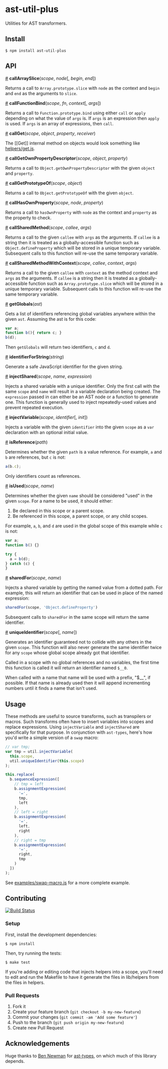 # ast-util-plus

Utilities for AST transformers.

## Install

```
$ npm install ast-util-plus
```

## API

<a name="callArraySlice" href="#user-content-callArraySlice">#</a> <b>callArraySlice</b>(<i>scope</i>, <i>node</i>[, <i>begin</i>, <i>end</i>])

Returns a call to `Array.prototype.slice` with `node` as the context and
`begin` and `end` as the arguments to `slice`.


<a name="callFunctionBind" href="#user-content-callFunctionBind">#</a> <b>callFunctionBind</b>(<i>scope</i>, <i>fn</i>, <i>context</i>[, <i>args</i>])

Returns a call to `Function.prototype.bind` using either `call` or `apply`
depending on what the value of `args` is. If `args` is an expression then
`apply` is used. If `args` is an array of expressions, then `call`.


<a name="callGet" href="#user-content-callGet">#</a> <b>callGet</b>(<i>scope</i>, <i>object</i>, <i>property</i>, <i>receiver</i>)

The [[Get]] internal method on objects would look something like
[helpers/get.js](helpers/get.js).


<a name="callGetOwnPropertyDescriptor" href="#user-content-callGetOwnPropertyDescriptor">#</a> <b>callGetOwnPropertyDescriptor</b>(<i>scope</i>, <i>object</i>, <i>property</i>)

Returns a call to `Object.getOwnPropertyDescriptor` with the given `object` and
`property`.


<a name="callGetPrototypeOf" href="#user-content-callGetPrototypeOf">#</a> <b>callGetPrototypeOf</b>(<i>scope</i>, <i>object</i>)

Returns a call to `Object.getPrototypeOf` with the given `object`.


<a name="callHasOwnProperty" href="#user-content-callHasOwnProperty">#</a> <b>callHasOwnProperty</b>(<i>scope</i>, <i>node</i>, <i>property</i>)

Returns a call to `hasOwnProperty` with `node` as the context and `property` as
the property to check.


<a name="callSharedMethod" href="#user-content-callSharedMethod">#</a> <b>callSharedMethod</b>(<i>scope</i>, <i>callee</i>, <i>args</i>)

Returns a call to the given `callee` with `args` as the arguments. If `callee`
is a string then it is treated as a globally-accessible function such as
`Object.defineProperty` which will be stored in a unique temporary variable.
Subsequent calls to this function will re-use the same temporary variable.


<a name="callSharedMethodWithContext" href="#user-content-callSharedMethodWithContext">#</a> <b>callSharedMethodWithContext</b>(<i>scope</i>, <i>callee</i>, <i>context</i>, <i>args</i>)

Returns a call to the given `callee` with `context` as the method context and
`args` as the arguments. If `callee` is a string then it is treated as a
globally-accessible function such as `Array.prototype.slice` which will be
stored in a unique temporary variable. Subsequent calls to this function will
re-use the same temporary variable.


<a name="getGlobals" href="#user-content-getGlobals">#</a> <b>getGlobals</b>(<i>ast</i>)

Gets a list of identifiers referencing global variables anywhere within the
given `ast`. Assuming the ast is for this code:

```js
var a;
function b(){ return c; }
b(d);
```

Then `getGlobals` will return two identifiers, `c` and `d`.


<a name="identifierForString" href="#user-content-identifierForString">#</a> <b>identifierForString</b>(<i>string</i>)

Generate a safe JavaScript identifier for the given string.


<a name="injectShared" href="#user-content-injectShared">#</a> <b>injectShared</b>(<i>scope</i>, <i>name</i>, <i>expression</i>)

Injects a shared variable with a unique identifier. Only the first call with
the same `scope` and `name` will result in a variable declaration being
created. The `expression` passed in can either be an AST node or a function to
generate one. This function is generally used to inject repeatedly-used values
and prevent repeated execution.


<a name="injectVariable" href="#user-content-injectVariable">#</a> <b>injectVariable</b>(<i>scope</i>, <i>identifier</i>[, <i>init</i>])

Injects a variable with the given `identifier` into the given `scope` as a
`var` declaration with an optional initial value.


<a name="isReference" href="#user-content-isReference">#</a> <b>isReference</b>(<i>path</i>)

Determines whether the given `path` is a value reference. For example, `a` and
`b` are references, but `c` is not:

```js
a(b.c);
```

Only identifiers count as references.


<a name="isUsed" href="#user-content-isUsed">#</a> <b>isUsed</b>(<i>scope</i>, <i>name</i>)

Determines whether the given `name` should be considered "used" in the given
`scope`. For a name to be used, it should either:

  1. Be declared in this scope or a parent scope.
  2. Be referenced in this scope, a parent scope, or any child scopes.

For example, `a`, `b`, and `d` are used in the global scope of this example
while `c` is not:

```js
var a;
function b() {}

try {
  a = b(d);
} catch (c) {
}
```


<a name="sharedFor" href="#user-content-sharedFor">#</a> <b>sharedFor</b>(<i>scope</i>, <i>name</i>)

Injects a shared variable by getting the named value from a dotted path. For
example, this will return an identifier that can be used in place of the named
expression:

```js
sharedFor(scope, 'Object.defineProperty')
```

Subsequent calls to `sharedFor` in the same scope will return the same
identifier.


<a name="uniqueIdentifier" href="#user-content-uniqueIdentifier">#</a> <b>uniqueIdentifier</b>(<i>scope</i>[, <i>name</i>])

Generates an identifier guaranteed not to collide with any others in the given
`scope`. This function will also never generate the same identifier twice for
any `scope` whose global scope already got that identifier.

Called in a scope with no global references and no variables, the first time
this function is called it will return an identifier named `$__0`.

When called with a name that name will be used with a prefix, "$\_\_", if
possible. If that name is already used then it will append incrementing numbers
until it finds a name that isn't used.


## Usage

These methods are useful to source transforms, such as transpilers or macros.
Such transforms often have to insert variables into scopes and replace
expressions. Using `injectVariable` and `injectShared` are specifically for
that purpose. In conjunction with `ast-types`, here's how you'd write a simple
version of a `swap` macro:

```js
// var tmp;
var tmp = util.injectVariable(
  this.scope,
  util.uniqueIdentifier(this.scope)
);

this.replace(
  b.sequenceExpression([
    // tmp = left
    b.assignmentExpression(
      '=',
      tmp,
      left
    ),
    // left = right
    b.assignmentExpression(
      '=',
      left,
      right
    ),
    // right = tmp
    b.assignmentExpression(
      '=',
      right,
      tmp
    )
  ])
);
```

See [examples/swap-macro.js](examples/swap-macro.js) for a more complete
example.

## Contributing

[![Build Status](https://travis-ci.org/aminya/ast-util.png?branch=master)](https://travis-ci.org/aminya/ast-util)


### Setup

First, install the development dependencies:

```
$ npm install
```

Then, try running the tests:

```
$ make test
```

If you're adding or editing code that injects helpers into a scope, you'll need
to edit and run the Makefile to have it generate the files in lib/helpers from
the files in helpers.


### Pull Requests

1. Fork it
2. Create your feature branch (`git checkout -b my-new-feature`)
3. Commit your changes (`git commit -am 'Add some feature'`)
4. Push to the branch (`git push origin my-new-feature`)
5. Create new Pull Request


## Acknowledgements

Huge thanks to [Ben Newman][benjamn] for [ast-types][ast-types], on which much
of this library depends.

[benjamn]: https://github.com/benjamn
[ast-types]: https://github.com/benjamn/ast-types
